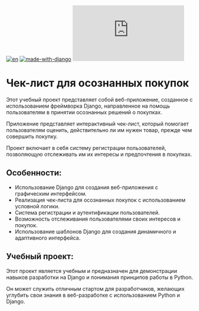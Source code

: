 [![en](https://img.shields.io/badge/lang-en-blue.svg)](/README.md)
[![made-with-django](https://img.shields.io/badge/Made%20with-Django-darkgreen.svg)](https://www.djangoproject.com/)
[![GitHub license](https://badgen.net/github/license/Naereen/Strapdown.js)](https://github.com/italian/conscious_purchases_django/blob/main/LICENSE)

# Чек-лист для осознанных покупок

Этот учебный проект представляет собой веб-приложение, созданное с использованием фреймворка Django, направленное на помощь пользователям в принятии осознанных решений о покупках.

Приложение представляет интерактивный чек-лист, который помогает пользователям оценить, действительно ли им нужен товар, прежде чем совершить покупку.

Проект включает в себя систему регистрации пользователей, позволяющую отслеживать им их интересы и предпочтения в покупках.

## Особенности:

- Использование Django для создания веб-приложения с графическим интерфейсом.
- Реализация чек-листа для осознанных покупок с использованием условной логики.
- Система регистрации и аутентификации пользователей.
- Возможность отслеживания пользователями своих интересов и покупок.
- Использование шаблонов Django для создания динамичного и адаптивного интерфейса.

## Учебный проект:

Этот проект является учебным и предназначен для демонстрации навыков разработки на Django и понимания принципов работы в Python.

Он может служить отличным стартом для разработчиков, желающих углубить свои знания в веб-разработке с использованием Python и Django.